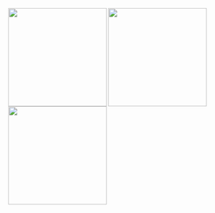 <img src="https://cdn.glitch.global/0c5397c2-8b81-453e-a90c-14d5c20cfd5d/tech-box-10.svg?v=1739045872076" align="left" width="200px"/>
<img src="https://cdn.glitch.global/0c5397c2-8b81-453e-a90c-14d5c20cfd5d/tech-box-11.svg?v=1739046382513" align="left" width="200px"/>
<img src="https://cdn.glitch.global/0c5397c2-8b81-453e-a90c-14d5c20cfd5d/tech-box-12.svg?v=1739046390614" align="left" width="200px"/>
